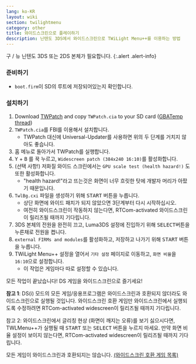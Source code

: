```yaml
---
lang: ko-KR
layout: wiki
section: twilightmenu
category: other
title: 와이드스크린으로 플레이하기
description: 닌텐도 3DS에서 와이드스크린으로 TWiLight Menu++를 이용하는 방법
---
```


구 / 뉴 닌텐도 3DS 또는 2DS 본체가 필요합니다.
{:.alert .alert-info}

### 준비하기
- `boot.firm`이 SD의 루트에 저장되어있는지 확인합니다.

### 설치하기
1. Download [TWPatch](https://db.universal-team.net/assets/files/TWPatch.cia) and copy `TWPatch.cia` to your SD card ([GBATemp thread](https://gbatemp.net/threads/twpatcher-ds-i-mode-screen-filters-and-patches.542694/))
1. `TWPatch.cia`를 FBI를 이용해서 설치합니다.
   - TWPatch 대신에 Universal-Updater를 사용하면 위의 두 단계를 거치지 않아도 좋습니다.
1. 홈 메뉴로 돌아가서 TWPatch를 실행합니다.
1. <kbd class="face">Y</kbd> + <kbd class="face">B</kbd> 를 꾹 누르고, `Widescreen patch (384x240 16:10)`를 활성화합니다.
1. (선택 사항!) 저화질 와이드 스크린에서는 `GPU scale test (health hazard!)` 도또한 활성화합니다.
   - "health hazard!"라고 뜨는것은 화면이 너무 흐릿한 탓에 개발자 머리가 아팠기 때문입니다.
1. `TwlBg.cxi` 파일을 생성하기 위해 <kbd>START</kbd> 버튼을 누릅니다.
   - 상단 화면에 와이드 패치가 되지 않았으면 3단계부터 다시 시작하십시오.
   - 여전히 와이드스크린이 작동하지 않는다면, RTCom-activated 와이드스크린이 릴리즈될 때까지 기다립니다.
1. 3DS 본체의 전원을 완전히 끄고, Luma3DS 설정에 진입하기 위해 <kbd>SELECT</kbd>버튼을 누른채로 전원을 켭니다.
1. `external FIRMs and modules`를 활성화하고, 저장하고 나가기 위해 <kbd>START</kbd> 버튼을 누릅니다.
1. TWiLight Menu++ 설정을 열어서 `기타 설정` 페이지로 이동하고, `화면 비율`을 `16:10`으로 설정합니다.
   - 이 작업은 게임마다 따로 설정할 수 있습니다.

모든 작업이 끝났습니다! DS 게임을 와이드스크린으로 즐기세요!

**참고 1**: DS(i) 모드의 모든 게임/응용프로그램은 와이드스크린과 호환되지 않더라도 와이드스크린으로 실행될 것입니다. 와이드스크린 호환 게임만 와이드스크린에서 실행되도록 수정하려면 RTCom-activated widescreen이 릴리즈될 때까지 기다립니다.

참고 2: 와이드스크린에서 글리칭 현상 (화면이 깨지는 오류)를 보기 싫으시다면, TWLMenu++가 실행될 때 <kbd>START</kbd> 또는 <kbd>SELECT</kbd> 버튼을 누르지 마세요. 만약 화면 비율 설정이 보이지 않는다면, RTCom-activated widescreen이 릴리즈될 때까지 기다립니다.

모든 게임이 와이드스크린과 호환되지는 않습니다. [(와이드스크린 호환 게임 목록)](https://github.com/DS-Homebrew/TWiLightMenu/blob/master/7zfile/3DS%20-%20CFW%20users/Games%20supported%20with%20widescreen.txt)
